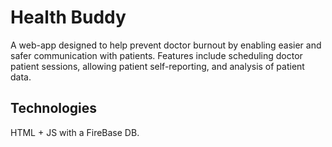 # Health Buddy

A web-app designed to help prevent doctor burnout by enabling easier and safer communication with patients.
Features include scheduling doctor patient sessions, allowing patient self-reporting, and analysis of patient
data.

## Technologies

HTML + JS with a FireBase DB.